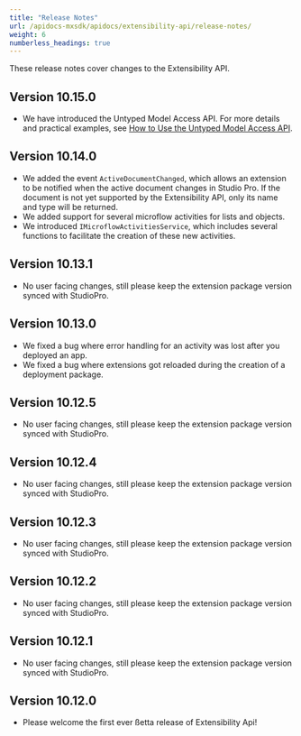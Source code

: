 ```yaml
---
title: "Release Notes"
url: /apidocs-mxsdk/apidocs/extensibility-api/release-notes/
weight: 6
numberless_headings: true
---
```


These release notes cover changes to the Extensibility API.

## Version 10.15.0

* We have introduced the Untyped Model Access API. For more details and practical examples, see [How to Use the Untyped Model Access API](/apidocs-mxsdk/apidocs/extensibility-api/extensibility-api-howtos/untyped-model-access-api/).

## Version 10.14.0

* We added the event `ActiveDocumentChanged`, which allows an extension to be notified when the active document changes in Studio Pro. If the document is not yet supported by the Extensibility API, only its name and type will be returned.
* We added support for several microflow activities for lists and objects.
* We introduced `IMicroflowActivitiesService`, which includes several functions to facilitate the creation of these new activities.
  
## Version 10.13.1

* No user facing changes, still please keep the extension package version synced with StudioPro.

## Version 10.13.0

* We fixed a bug where error handling for an activity was lost after you deployed an app.
* We fixed a bug where extensions got reloaded during the creation of a deployment package.

## Version 10.12.5

* No user facing changes, still please keep the extension package version synced with StudioPro. 

## Version 10.12.4

* No user facing changes, still please keep the extension package version synced with StudioPro.

## Version 10.12.3

* No user facing changes, still please keep the extension package version synced with StudioPro.

## Version 10.12.2

* No user facing changes, still please keep the extension package version synced with StudioPro.

## Version 10.12.1

* No user facing changes, still please keep the extension package version synced with StudioPro.

## Version 10.12.0

* Please welcome the first ever ßetta release of Extensibility Api! 